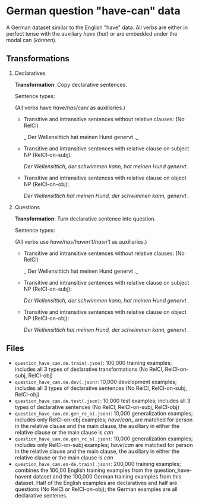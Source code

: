 # German question "have-can" data

A German dataset similar to the English "have" data. All verbs
are either in perfect tense with the auxiliary _have_ (_hat_) or are embedded under the modal can (_können_).

## Transformations

1. Declaratives

    **Transformation**: Copy declarative sentences.
    
    Sentence types:
    
    (All verbs have _have_/_has_/can/ as auxiliaries.)
        
    * Transitive and intransitive sentences without relative clauses: (No RelCl)
        
         _ Der Wellensittich hat meinen Hund genervt ._
        
    * Transitive and intransitive sentences with relative clause on subject NP (RelCl-on-subj):
        
         _Der Wellensittich, der schwimmen kann, hat meinen Hund genervt ._
        
    * Transitive and intransitive sentences with relative clause on object NP (RelCl-on-obj):

         _Der Wellensittich hat meinen Hund, der schwimmen kann, genervt ._
           
2. Questions

    **Transformation**: Turn declarative sentence into question.
    
    Sentence types:
    
    (All verbs use _have_/_has_/_haven't_/_hasn't_ as auxiliaries.)
        
    * Transitive and intransitive sentences without relative clauses: (No RelCl)
        
        _ Der Wellensittich hat meinen Hund genervt ._
        
    * Transitive and intransitive sentences with relative clause on subject NP (RelCl-on-subj):
        
         _Der Wellensittich, der schwimmen kann, hat meinen Hund genervt ._
        
    * Transitive and intransitive sentences with relative clause on object NP (RelCl-on-obj):

         _Der Wellensittich hat meinen Hund, der schwimmen kann, genervt ._

## Files

* `question_have_can.de.train(.json)`: 100,000 training examples; includes all 3 types of declarative transformations (No RelCl, RelCl-on-subj, RelCl-obj) 
* `question_have_can.de.dev(.json)`: 10,000 development examples; includes all 3 types of declarative sentences (No RelCl, RelCl-on-subj, RelCl-obj) 
* `question_have_can.de.test(.json)`: 10,000 test examples; includes all 3 types of declarative sentences (No RelCl, RelCl-on-subj, RelCl-obj) 
* `question_have_can.de.gen_rc_o(.json)`: 10,000 generalization examples; includes only RelCl-on-obj examples; _have_/_can__ are matched for person in the relative clause and the main clause, the auxiliary in either the relative clause or the main clause is _can_
* `question_have_can.de.gen_rc_s(.json)`: 10,000 generalization examples; includes only RelCl-on-subj examples; _have_/_can_ are matched for person in the relative clause and the main clause, the auxiliary in either the relative clause or the main clause is _can_
* `question_have_can.en-de.train(.json)`: 200,000 training examples; combines the 100,00 English training examples from the question_have-havent dataset and the 100,000 German training examples from this dataset.  Half of the English examples are declaratives and half are questions (No RelCl or RelCl-on-obj); the German examples are all declarative sentenes.


